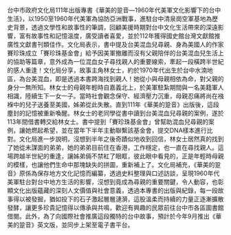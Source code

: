 台中市政府文化局111年出版專書《華美的跫音―1960年代美軍文化影響下的台中生活》，以1950至1960年代美軍為協防亞洲戰事，進駐台中清泉崗空軍基地為歷史背景，透過文學性和故事性的筆調，回顧美援時期對台中文化生活帶來的深遠影響，富有故事性和記憶溫度，廣受讀者喜愛，並於112年獲得國史館台灣文獻館推廣性文獻書刊類佳作。文化局表示，書中提及台美混血兒尋親、身為美國人的作家賽珍珠成立「賽珍珠基金會」給予因美軍撤離而沒有父親陪伴的台美混血兒生活上的協助等篇章，意外成為一位混血女子尋找親人的重要線索，牽起一段橫跨半世紀的感人重逢！文化局分享，故事主角林女士，約於1970年代出生於台中水湳地區，為台美混血，即是透過本書跨海找到親人！她從小與母親相依為命，對父親的身分一無所知。林女士的母親年輕時自嘉義北上，於美軍駐紮期間與一名美籍軍人相識，陸續生下一女一子。當時社會觀念保守、經濟壓力沉重，母親忍痛將尚在襁褓中的兒子送養至美國，姊弟從此失散。直到111年《華美的跫音》出版後，這段塵封的記憶被重新喚醒。林女士的老同學從書中讀到台美混血兒尋親的案例，遂於113年間借書轉交給林女士。書中提到「賽珍珠基金會」曾幫助混血兒尋親的案例，讓她燃起希望，並在當年下半年主動聯繫該基金會，提交DNA樣本進行比對。文化局進一步說明，沒想到半年之後奇蹟似地收到回信，林女士居然真的找到了她從未謀面的弟弟，她的弟弟目前住在香港，工作穩定，也一直在尋找親人。這場跨越半世紀的重逢，讓姊弟倆不禁紅了眼眶，彼此眼中看見的，正是年輕時母親的模樣，也讓他們生命中那塊缺失的拼圖，重新補上了。文化局補充，《華美的跫音》原係為保存地方文化記憶而編纂，透過史料整理與口述訪談，呈現1960年代美軍駐台對台中地方生活的影響，沒想到竟成為尋親的重要關鍵，令人動容，也彰顯文化出版蘊藏的深刻人文價值與社會意義，透過本專書的出版與紀錄，每一段故事得以被發掘，猶如投下的石子激起層層漣漪，這股溫柔而持續的力量正逐漸擴散發酵，讓更多珍貴記憶得以傳承與共鳴，歡迎有興趣的民眾前往台中市各區圖書館借閱。此外，為了向國際社會推廣這段獨特的台中故事，預計於今年9月推出《華美的跫音》英文版，並同步上架至電子書平台。